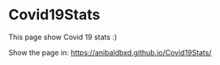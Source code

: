 # Covid19Stats
This page show Covid 19 stats :)

Show the page in: https://anibaldbxd.github.io/Covid19Stats/

